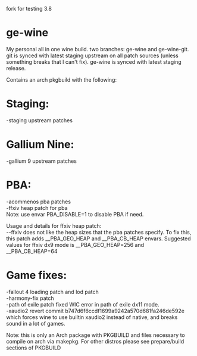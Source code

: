 fork for testing 3.8


# ge-wine
My personal all in one wine build. two branches: ge-wine and ge-wine-git. git is synced with latest staging upstream on all patch sources (unless something breaks that I can't fix). ge-wine is synced with latest staging release. 

Contains an arch pkgbuild with the following:  

# Staging:  
-staging upstream patches  

# Gallium Nine:  
-gallium 9 upstream patches  

# PBA:  
-acommenos pba patches  
-ffxiv heap patch for pba  
Note: use envar PBA_DISABLE=1 to disable PBA if need.  

Usage and details for ffxiv heap patch:  
--ffxiv does not like the heap sizes that the pba patches specify. To fix this, this patch adds __PBA_GEO_HEAP and __PBA_CB_HEAP envars. Suggested values for ffxiv dx9 mode is __PBA_GEO_HEAP=256 and __PBA_CB_HEAP=64  

# Game fixes:  
-fallout 4 loading patch and lod patch  
-harmony-fix patch  
-path of exile patch fixed WIC error in path of exile dx11 mode.  
-xaudio2 revert commit b747d6f6ccdf1699a9242a570d681fa246de592e which forces wine to use builtin xaudio2 instead of native, and breaks sound in a lot of games.  

Note: this is only an Arch package with PKGBUILD and files necessary to compile on arch via makepkg. For other distros please see prepare/build sections of PKGBUILD  
